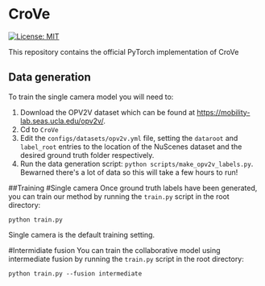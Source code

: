 # CroVe
[![License: MIT](https://img.shields.io/badge/License-MIT-yellow.svg)](https://opensource.org/licenses/MIT) 

This repository contains the official PyTorch implementation of CroVe

## Data generation
To train the single camera model you will need to:
1. Download the OPV2V dataset which can be found at https://mobility-lab.seas.ucla.edu/opv2v/.
2. Cd to `CroVe`
3. Edit the `configs/datasets/opv2v.yml` file, setting the `dataroot` and `label_root` entries to the location of the NuScenes dataset and the desired ground truth folder respectively.
4. Run the data generation script: `python scripts/make_opv2v_labels.py`. Bewarned there's a lot of data so this will take a few hours to run! 

##Training
#Single camera
Once ground truth labels have been generated, you can train our method by running the `train.py` script in the root directory: 
```
python train.py
```
Single camera is the default training setting.

#Intermidiate fusion
You can train the collaborative model using intermediate fusion by running the `train.py` script in the root directory: 
```
python train.py --fusion intermediate
```

